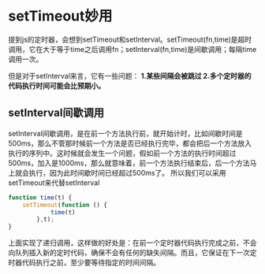 # setTimeout妙用
提到js的定时器，会想到setTimeout和setInterval。setTimeout(fn,time)是超时调用，它在大于等于time之后调用fn；setInterval(fn,time)是间歇调用；每隔time调用一次。

但是对于setInterval来言，它有一些问题：
****1**.某些间隔会被跳过 2.多个定时器的代码执行时间可能会比预期小。**
## setInterval间歇调用
setInterval间歇调用，是在前一个方法执行前，就开始计时，比如间歇时间是500ms，那么不管那时候前一个方法是否已经执行完毕，都会把后一个方法放入执行的序列中。这时候就会发生一个问题，假如前一个方法的执行时间超过500ms，加入是1000ms，那么就意味着，前一个方法执行结束后，后一个方法马上就会执行，因为此时间歇时间已经超过500ms了。
所以我们可以采用setTimeout来代替setInterval
```js
function time(t) {
    setTimeout(function () {
            time(t)
        },t);
}
```
上面实现了递归调用，这样做的好处是：在前一个定时器代码执行完成之前，不会向队列插入新的定时代码，确保不会有任何的缺失间隔。而且，它保证在下一次定时器代码执行之前，至少要等待指定的时间间隔。